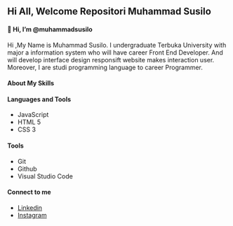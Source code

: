 ## Hi All, Welcome Repositori Muhammad Susilo

#### 👋 Hi, I’m @muhammadsusilo
Hi ,My Name is Muhammad Susilo. I undergraduate Terbuka University with major a information system who will have career Front End Developer. And will develop interface design responsift website makes interaction user. Moreover, I are studi programming language to career Programmer.


#### About My Skills
#### Languages and Tools
- JavaScript
- HTML 5
- CSS 3

####  Tools
- Git
- Github
- Visual Studio Code

  
#### Connect to me
- [Linkedin](https://www.linkedin.com/in/muhammadsusilo/)
- [Instagram](https://www.instagram.com/muhammadsusiloo?igsh=a2Z6Y3gzY3FxdWdu)
